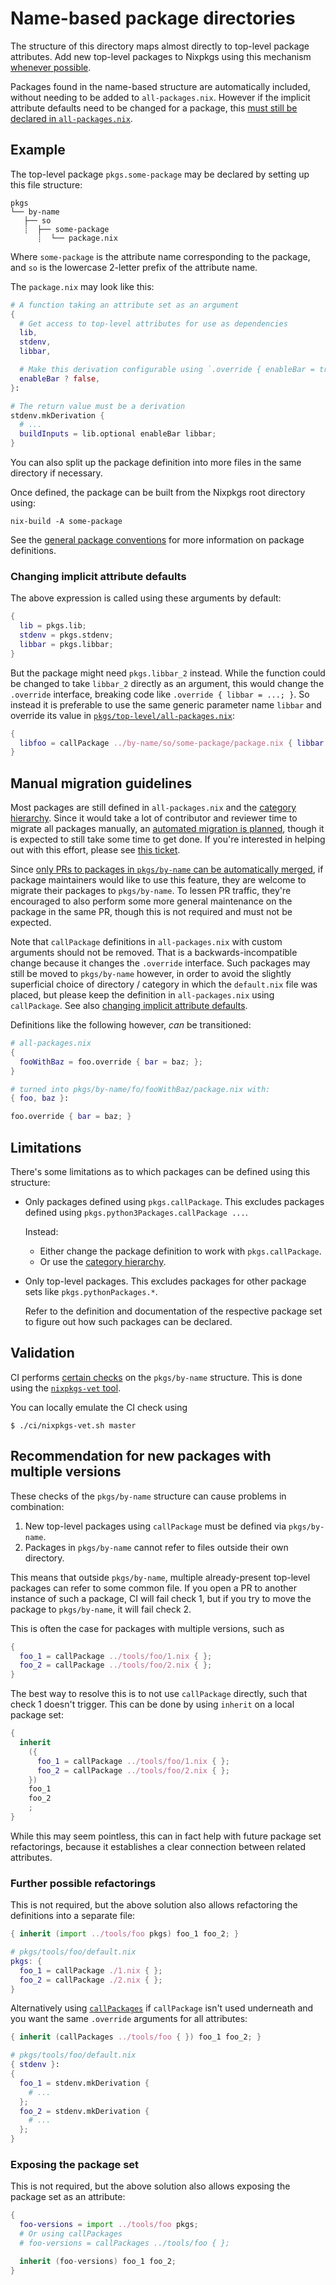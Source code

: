 # Name-based package directories

The structure of this directory maps almost directly to top-level package attributes.
Add new top-level packages to Nixpkgs using this mechanism [whenever possible](#limitations).

Packages found in the name-based structure are automatically included, without needing to be added to `all-packages.nix`. However if the implicit attribute defaults need to be changed for a package, this [must still be declared in `all-packages.nix`](#changing-implicit-attribute-defaults).

## Example

The top-level package `pkgs.some-package` may be declared by setting up this file structure:

```
pkgs
└── by-name
   ├── so
   ┊  ├── some-package
      ┊  └── package.nix

```

Where `some-package` is the attribute name corresponding to the package, and `so` is the lowercase 2-letter prefix of the attribute name.

The `package.nix` may look like this:

```nix
# A function taking an attribute set as an argument
{
  # Get access to top-level attributes for use as dependencies
  lib,
  stdenv,
  libbar,

  # Make this derivation configurable using `.override { enableBar = true }`
  enableBar ? false,
}:

# The return value must be a derivation
stdenv.mkDerivation {
  # ...
  buildInputs = lib.optional enableBar libbar;
}
```

You can also split up the package definition into more files in the same directory if necessary.

Once defined, the package can be built from the Nixpkgs root directory using:
```
nix-build -A some-package
```

See the [general package conventions](../README.md#conventions) for more information on package definitions.

### Changing implicit attribute defaults

The above expression is called using these arguments by default:
```nix
{
  lib = pkgs.lib;
  stdenv = pkgs.stdenv;
  libbar = pkgs.libbar;
}
```

But the package might need `pkgs.libbar_2` instead.
While the function could be changed to take `libbar_2` directly as an argument,
this would change the `.override` interface, breaking code like `.override { libbar = ...; }`.
So instead it is preferable to use the same generic parameter name `libbar`
and override its value in [`pkgs/top-level/all-packages.nix`](../top-level/all-packages.nix):

```nix
{
  libfoo = callPackage ../by-name/so/some-package/package.nix { libbar = libbar_2; };
}
```

## Manual migration guidelines

Most packages are still defined in `all-packages.nix` and the [category hierarchy](../README.md#category-hierarchy).
Since it would take a lot of contributor and reviewer time to migrate all packages manually,
an [automated migration is planned](https://github.com/NixOS/nixpkgs/pull/211832),
though it is expected to still take some time to get done.
If you're interested in helping out with this effort,
please see [this ticket](https://github.com/NixOS/nixpkgs-vet/issues/56).

Since [only PRs to packages in `pkgs/by-name` can be automatically merged](../../CONTRIBUTING.md#how-to-merge-pull-requests-yourself),
if package maintainers would like to use this feature, they are welcome to migrate their packages to `pkgs/by-name`.
To lessen PR traffic, they're encouraged to also perform some more general maintenance on the package in the same PR,
though this is not required and must not be expected.

Note that `callPackage` definitions in `all-packages.nix` with custom arguments should not be removed.
That is a backwards-incompatible change because it changes the `.override` interface.
Such packages may still be moved to `pkgs/by-name` however, in order to avoid the slightly superficial choice of directory / category in which the `default.nix` file was placed, but please keep the definition in `all-packages.nix` using `callPackage`.
See also [changing implicit attribute defaults](#changing-implicit-attribute-defaults).

Definitions like the following however, _can_ be transitioned:

```nix
# all-packages.nix
{
  fooWithBaz = foo.override { bar = baz; };
}
```

```nix
# turned into pkgs/by-name/fo/fooWithBaz/package.nix with:
{ foo, baz }:

foo.override { bar = baz; }
```

## Limitations

There's some limitations as to which packages can be defined using this structure:

- Only packages defined using `pkgs.callPackage`.
  This excludes packages defined using `pkgs.python3Packages.callPackage ...`.

  Instead:
  - Either change the package definition to work with `pkgs.callPackage`.
  - Or use the [category hierarchy](../README.md#category-hierarchy).

- Only top-level packages.
  This excludes packages for other package sets like `pkgs.pythonPackages.*`.

  Refer to the definition and documentation of the respective package set to figure out how such packages can be declared.

## Validation

CI performs [certain checks](https://github.com/NixOS/nixpkgs-vet?tab=readme-ov-file#validity-checks) on the `pkgs/by-name` structure.
This is done using the [`nixpkgs-vet` tool](https://github.com/NixOS/nixpkgs-vet).

You can locally emulate the CI check using

```
$ ./ci/nixpkgs-vet.sh master
```

## Recommendation for new packages with multiple versions

These checks of the `pkgs/by-name` structure can cause problems in combination:
1. New top-level packages using `callPackage` must be defined via `pkgs/by-name`.
2. Packages in `pkgs/by-name` cannot refer to files outside their own directory.

This means that outside `pkgs/by-name`, multiple already-present top-level packages can refer to some common file.
If you open a PR to another instance of such a package, CI will fail check 1,
but if you try to move the package to `pkgs/by-name`, it will fail check 2.

This is often the case for packages with multiple versions, such as

```nix
{
  foo_1 = callPackage ../tools/foo/1.nix { };
  foo_2 = callPackage ../tools/foo/2.nix { };
}
```

The best way to resolve this is to not use `callPackage` directly, such that check 1 doesn't trigger.
This can be done by using `inherit` on a local package set:
```nix
{
  inherit
    ({
      foo_1 = callPackage ../tools/foo/1.nix { };
      foo_2 = callPackage ../tools/foo/2.nix { };
    })
    foo_1
    foo_2
    ;
}
```

While this may seem pointless, this can in fact help with future package set refactorings,
because it establishes a clear connection between related attributes.

### Further possible refactorings

This is not required, but the above solution also allows refactoring the definitions into a separate file:

```nix
{ inherit (import ../tools/foo pkgs) foo_1 foo_2; }
```

```nix
# pkgs/tools/foo/default.nix
pkgs: {
  foo_1 = callPackage ./1.nix { };
  foo_2 = callPackage ./2.nix { };
}
```

Alternatively using [`callPackages`](https://nixos.org/manual/nixpkgs/unstable/#function-library-lib.customisation.callPackagesWith)
if `callPackage` isn't used underneath and you want the same `.override` arguments for all attributes:

```nix
{ inherit (callPackages ../tools/foo { }) foo_1 foo_2; }
```

```nix
# pkgs/tools/foo/default.nix
{ stdenv }:
{
  foo_1 = stdenv.mkDerivation {
    # ...
  };
  foo_2 = stdenv.mkDerivation {
    # ...
  };
}
```

### Exposing the package set

This is not required, but the above solution also allows exposing the package set as an attribute:

```nix
{
  foo-versions = import ../tools/foo pkgs;
  # Or using callPackages
  # foo-versions = callPackages ../tools/foo { };

  inherit (foo-versions) foo_1 foo_2;
}
```

